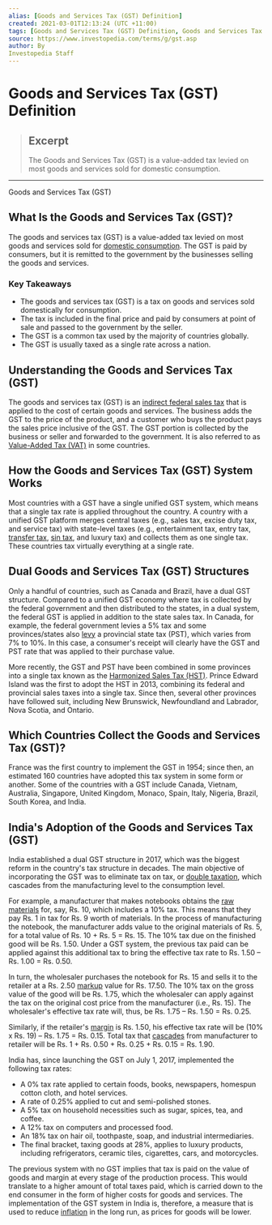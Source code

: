 ```yaml
---
alias: [Goods and Services Tax (GST) Definition]
created: 2021-03-01T12:13:24 (UTC +11:00)
tags: [Goods and Services Tax (GST) Definition, Goods and Services Tax (GST)]
source: https://www.investopedia.com/terms/g/gst.asp
author: By
Investopedia Staff
---
```


# Goods and Services Tax (GST) Definition

> ## Excerpt
> The Goods and Services Tax (GST) is a value-added tax levied on most goods and services sold for domestic consumption.

---

Goods and Services Tax (GST)
## What Is the Goods and Services Tax (GST)?

The goods and services tax (GST) is a value-added tax levied on most goods and services sold for [domestic consumption](https://www.investopedia.com/terms/c/consumer-spending.asp). The GST is paid by consumers, but it is remitted to the government by the businesses selling the goods and services.

### Key Takeaways

-   The goods and services tax (GST) is a tax on goods and services sold domestically for consumption.
-   The tax is included in the final price and paid by consumers at point of sale and passed to the government by the seller.
-   The GST is a common tax used by the majority of countries globally.
-   The GST is usually taxed as a single rate across a nation.

## Understanding the Goods and Services Tax (GST)

The goods and services tax (GST) is an [indirect federal sales tax](https://www.investopedia.com/terms/i/indirecttax.asp) that is applied to the cost of certain goods and services. The business adds the GST to the price of the product, and a customer who buys the product pays the sales price inclusive of the GST. The GST portion is collected by the business or seller and forwarded to the government. It is also referred to as [Value-Added Tax (VAT)](https://www.investopedia.com/terms/v/valueaddedtax.asp) in some countries.

## How the Goods and Services Tax (GST) System Works

Most countries with a GST have a single unified GST system, which means that a single tax rate is applied throughout the country. A country with a unified GST platform merges central taxes (e.g., sales tax, excise duty tax, and service tax) with state-level taxes (e.g., entertainment tax, entry tax, [transfer tax](https://www.investopedia.com/terms/t/transfertax.asp), [sin tax](https://www.investopedia.com/terms/s/sin_tax.asp), and luxury tax) and collects them as one single tax. These countries tax virtually everything at a single rate.

## Dual Goods and Services Tax (GST) Structures

Only a handful of countries, such as Canada and Brazil, have a dual GST structure. Compared to a unified GST economy where tax is collected by the federal government and then distributed to the states, in a dual system, the federal GST is applied in addition to the state sales tax. In Canada, for example, the federal government levies a 5% tax and some provinces/states also [levy](https://www.investopedia.com/terms/l/levy.asp) a provincial state tax (PST), which varies from 7% to 10%. In this case, a consumer's receipt will clearly have the GST and PST rate that was applied to their purchase value.

More recently, the GST and PST have been combined in some provinces into a single tax known as the [Harmonized Sales Tax (HST)](https://www.investopedia.com/terms/h/harmonized-sales-tax.asp). Prince Edward Island was the first to adopt the HST in 2013, combining its federal and provincial sales taxes into a single tax. Since then, several other provinces have followed suit, including New Brunswick, Newfoundland and Labrador, Nova Scotia, and Ontario. 

## Which Countries Collect the Goods and Services Tax (GST)?

France was the first country to implement the GST in 1954; since then, an estimated 160 countries have adopted this tax system in some form or another. Some of the countries with a GST include Canada, Vietnam, Australia, Singapore, United Kingdom, Monaco, Spain, Italy, Nigeria, Brazil, South Korea, and India.

## India's Adoption of the Goods and Services Tax (GST)

India established a dual GST structure in 2017, which was the biggest reform in the country's tax structure in decades. The main objective of incorporating the GST was to eliminate tax on tax, or [double taxation](https://www.investopedia.com/terms/d/double_taxation.asp), which cascades from the manufacturing level to the consumption level.

For example, a manufacturer that makes notebooks obtains the [raw materials](https://www.investopedia.com/terms/r/rawmaterials.asp) for, say, Rs. 10, which includes a 10% tax. This means that they pay Rs. 1 in tax for Rs. 9 worth of materials. In the process of manufacturing the notebook, the manufacturer adds value to the original materials of Rs. 5, for a total value of Rs. 10 + Rs. 5 = Rs. 15. The 10% tax due on the finished good will be Rs. 1.50. Under a GST system, the previous tax paid can be applied against this additional tax to bring the effective tax rate to Rs. 1.50 – Rs. 1.00 = Rs. 0.50.

In turn, the wholesaler purchases the notebook for Rs. 15 and sells it to the retailer at a Rs. 2.50 [markup](https://www.investopedia.com/terms/m/markup.asp) value for Rs. 17.50. The 10% tax on the gross value of the good will be Rs. 1.75, which the wholesaler can apply against the tax on the original cost price from the manufacturer (i.e., Rs. 15). The wholesaler's effective tax rate will, thus, be Rs. 1.75 – Rs. 1.50 = Rs. 0.25.

Similarly, if the retailer's [margin](https://www.investopedia.com/terms/p/profitmargin.asp) is Rs. 1.50, his effective tax rate will be (10% x Rs. 19) – Rs. 1.75 = Rs. 0.15. Total tax that [cascades](https://www.investopedia.com/terms/c/cascade-tax.asp) from manufacturer to retailer will be Rs. 1 + Rs. 0.50 + Rs. 0.25 + Rs. 0.15 = Rs. 1.90.

India has, since launching the GST on July 1, 2017, implemented the following tax rates: 

-   A 0% tax rate applied to certain foods, books, newspapers, homespun cotton cloth, and hotel services.
-   A rate of 0.25% applied to cut and semi-polished stones.
-   A 5% tax on household necessities such as sugar, spices, tea, and coffee.
-   A 12% tax on computers and processed food.
-   An 18% tax on hair oil, toothpaste, soap, and industrial intermediaries.
-   The final bracket, taxing goods at 28%, applies to luxury products, including refrigerators, ceramic tiles, cigarettes, cars, and motorcycles.

The previous system with no GST implies that tax is paid on the value of goods and margin at every stage of the production process. This would translate to a higher amount of total taxes paid, which is carried down to the end consumer in the form of higher costs for goods and services. The implementation of the GST system in India is, therefore, a measure that is used to reduce [inflation](https://www.investopedia.com/terms/i/inflation.asp) in the long run, as prices for goods will be lower.
